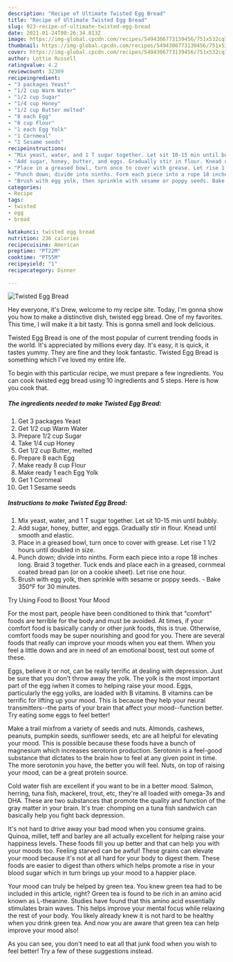 ```yaml
---
description: "Recipe of Ultimate Twisted Egg Bread"
title: "Recipe of Ultimate Twisted Egg Bread"
slug: 923-recipe-of-ultimate-twisted-egg-bread
date: 2021-01-24T00:26:34.013Z
image: https://img-global.cpcdn.com/recipes/5494306773139456/751x532cq70/twisted-egg-bread-recipe-main-photo.jpg
thumbnail: https://img-global.cpcdn.com/recipes/5494306773139456/751x532cq70/twisted-egg-bread-recipe-main-photo.jpg
cover: https://img-global.cpcdn.com/recipes/5494306773139456/751x532cq70/twisted-egg-bread-recipe-main-photo.jpg
author: Lottie Russell
ratingvalue: 4.2
reviewcount: 32309
recipeingredient:
- "3 packages Yeast"
- "1/2 cup Warm Water"
- "1/2 cup Sugar"
- "1/4 cup Honey"
- "1/2 cup Butter melted"
- "8 each Egg"
- "8 cup Flour"
- "1 each Egg Yolk"
- "1 Cornmeal"
- "1 Sesame seeds"
recipeinstructions:
- "Mix yeast, water, and 1 T sugar together. Let sit 10-15 min until bubbly."
- "Add sugar, honey, butter, and eggs. Gradually stir in flour. Knead until smooth and elastic."
- "Place in a greased bowl, turn once to cover with grease. Let rise 1 1/2 hours until doubled in size."
- "Punch down; divide into ninths. Form each piece into a rope 18 inches long. Braid 3 together. Tuck ends and place each in a greased, cornmeal coated bread pan (or on a cookie sheet). Let rise one hour."
- "Brush with egg yolk, then sprinkle with sesame or poppy seeds. Bake 350°F for 30 minutes."
categories:
- Recipe
tags:
- twisted
- egg
- bread

katakunci: twisted egg bread 
nutrition: 236 calories
recipecuisine: American
preptime: "PT22M"
cooktime: "PT55M"
recipeyield: "1"
recipecategory: Dinner

---
```



![Twisted Egg Bread](https://img-global.cpcdn.com/recipes/5494306773139456/751x532cq70/twisted-egg-bread-recipe-main-photo.jpg)

Hey everyone, it's Drew, welcome to my recipe site. Today, I'm gonna show you how to make a distinctive dish, twisted egg bread. One of my favorites. This time, I will make it a bit tasty. This is gonna smell and look delicious.

Twisted Egg Bread is one of the most popular of current trending foods in the world. It's appreciated by millions every day. It's easy, it is quick, it tastes yummy. They are fine and they look fantastic. Twisted Egg Bread is something which I've loved my entire life.




To begin with this particular recipe, we must prepare a few ingredients. You can cook twisted egg bread using 10 ingredients and 5 steps. Here is how you cook that.

<!--inarticleads1-->

##### The ingredients needed to make Twisted Egg Bread:

1. Get 3 packages Yeast
1. Get 1/2 cup Warm Water
1. Prepare 1/2 cup Sugar
1. Take 1/4 cup Honey
1. Get 1/2 cup Butter, melted
1. Prepare 8 each Egg
1. Make ready 8 cup Flour
1. Make ready 1 each Egg Yolk
1. Get 1 Cornmeal
1. Get 1 Sesame seeds




<!--inarticleads2-->

##### Instructions to make Twisted Egg Bread:

1. Mix yeast, water, and 1 T sugar together. Let sit 10-15 min until bubbly.
1. Add sugar, honey, butter, and eggs. Gradually stir in flour. Knead until smooth and elastic.
1. Place in a greased bowl, turn once to cover with grease. Let rise 1 1/2 hours until doubled in size.
1. Punch down; divide into ninths. Form each piece into a rope 18 inches long. Braid 3 together. Tuck ends and place each in a greased, cornmeal coated bread pan (or on a cookie sheet). Let rise one hour.
1. Brush with egg yolk, then sprinkle with sesame or poppy seeds. - Bake 350°F for 30 minutes.




Try Using Food to Boost Your Mood


For the most part, people have been conditioned to think that "comfort" foods are terrible for the body and must be avoided. At times, if your comfort food is basically candy or other junk foods, this is true. Otherwise, comfort foods may be super nourishing and good for you. There are several foods that really can improve your moods when you eat them. When you feel a little down and are in need of an emotional boost, test out some of these.

Eggs, believe it or not, can be really terrific at dealing with depression. Just be sure that you don't throw away the yolk. The yolk is the most important part of the egg iwhen it comes to helping raise your mood. Eggs, particularly the egg yolks, are loaded with B vitamins. B vitamins can be terrific for lifting up your mood. This is because they help your neural transmitters--the parts of your brain that affect your mood--function better. Try eating some eggs to feel better!

Make a trail mixfrom a variety of seeds and nuts. Almonds, cashews, peanuts, pumpkin seeds, sunflower seeds, etc are all helpful for elevating your mood. This is possible because these foods have a bunch of magnesium which increases serotonin production. Serotonin is a feel-good substance that dictates to the brain how to feel at any given point in time. The more serotonin you have, the better you will feel. Nuts, on top of raising your mood, can be a great protein source.

Cold water fish are excellent if you want to be in a better mood. Salmon, herring, tuna fish, mackerel, trout, etc, they're all loaded with omega-3s and DHA. These are two substances that promote the quality and function of the gray matter in your brain. It's true: chomping on a tuna fish sandwich can basically help you fight back depression. 

It's not hard to drive away your bad mood when you consume grains. Quinoa, millet, teff and barley are all actually excellent for helping raise your happiness levels. These foods fill you up better and that can help you with your moods too. Feeling starved can be awful! These grains can elevate your mood because it's not at all hard for your body to digest them. These foods are easier to digest than others which helps promote a rise in your blood sugar which in turn brings up your mood to a happier place.

Your mood can truly be helped by green tea. You knew green tea had to be included in this article, right? Green tea is found to be rich in an amino acid known as L-theanine. Studies have found that this amino acid essentially stimulates brain waves. This helps improve your mental focus while relaxing the rest of your body. You likely already knew it is not hard to be healthy when you drink green tea. And now you are aware that green tea can help improve your mood also!

As you can see, you don't need to eat all that junk food when you wish to feel better! Try  a few  of  these  suggestions  instead.

